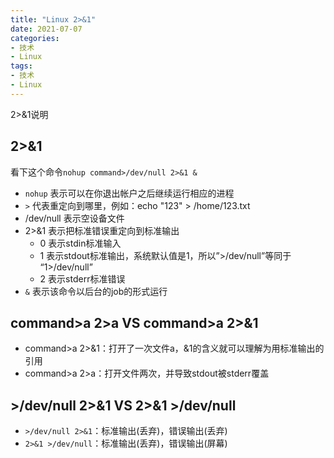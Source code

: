 ```yaml
---
title: "Linux 2>&1"
date: 2021-07-07
categories:
- 技术
- Linux
tags:
- 技术
- Linux
---
```


2>&1说明

<!-- more -->

## 2>&1

看下这个命令`nohup command>/dev/null 2>&1 &`

- `nohup` 表示可以在你退出帐户之后继续运行相应的进程
- `>` 代表重定向到哪里，例如：echo "123" > /home/123.txt
- /dev/null 表示空设备文件
- 2>&1 表示把标准错误重定向到标准输出
  - 0 表示stdin标准输入
  - 1 表示stdout标准输出，系统默认值是1，所以”>/dev/null”等同于 “1>/dev/null”
  - 2 表示stderr标准错误
- `&` 表示该命令以后台的job的形式运行

## command>a 2>a VS command>a 2>&1

* command>a 2>&1：打开了一次文件a，&1的含义就可以理解为用标准输出的引用
* command>a 2>a：打开文件两次，并导致stdout被stderr覆盖

## >/dev/null 2>&1 VS 2>&1 >/dev/null

* `>/dev/null 2>&1`：标准输出(丢弃)，错误输出(丢弃)
* `2>&1 >/dev/null`：标准输出(丢弃)，错误输出(屏幕)

